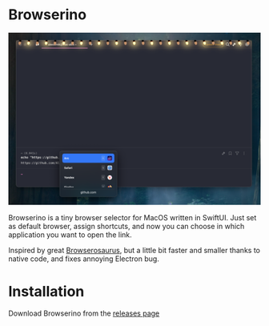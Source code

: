 # Browserino

![Browserino](images/browserino.png?v2)

Browserino is a tiny browser selector for MacOS written in SwiftUI. Just set as default browser, assign shortcuts, and now you can choose in which application you want to open the link.

Inspired by great [Browserosaurus](https://github.com/will-stone/browserosaurus), but a little bit faster and smaller thanks to native code, and fixes annoying Electron bug.

# Installation

Download Browserino from the [releases page](https://github.com/AlexStrNik/Browserino/releases)
